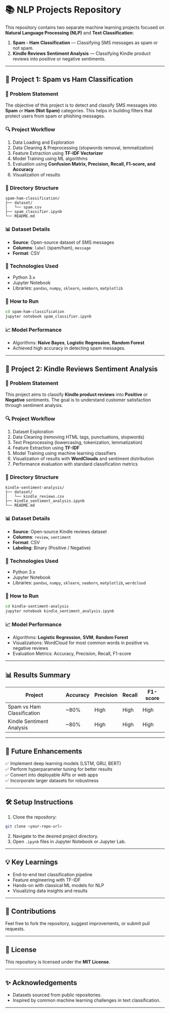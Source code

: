 # 📚 NLP Projects Repository

This repository contains two separate machine learning projects focused on **Natural Language Processing (NLP)** and **Text Classification**:

1. **Spam - Ham Classification** — Classifying SMS messages as spam or not spam.  
2. **Kindle Reviews Sentiment Analysis** — Classifying Kindle product reviews into positive or negative sentiments.

---

## 🚩 Project 1: Spam vs Ham Classification

### 📌 Problem Statement
The objective of this project is to detect and classify SMS messages into **Spam** or **Ham (Not Spam)** categories. This helps in building filters that protect users from spam or phishing messages.

### 🔍 Project Workflow
1. Data Loading and Exploration
2. Data Cleaning & Preprocessing (stopwords removal, lemmatization)
3. Feature Extraction using **TF-IDF Vectorizer**
4. Model Training using ML algorithms
5. Evaluation using **Confusion Matrix, Precision, Recall, F1-score, and Accuracy**
6. Visualization of results

### 📁 Directory Structure
```
spam-ham-classification/
├── dataset/
│   └── spam.csv
├── spam_classifier.ipynb
└── README.md
```

### 📊 Dataset Details
- **Source**: Open-source dataset of SMS messages
- **Columns**: `label` (spam/ham), `message`
- **Format**: CSV

### 🔧 Technologies Used
- Python 3.x
- Jupyter Notebook
- Libraries: `pandas`, `numpy`, `sklearn`, `seaborn`, `matplotlib`

### 🚀 How to Run
```bash
cd spam-ham-classification
jupyter notebook spam_classifier.ipynb
```

### 📈 Model Performance
- Algorithms: **Naive Bayes**, **Logistic Regression**, **Random Forest**
- Achieved high accuracy in detecting spam messages.

---

## 🚩 Project 2: Kindle Reviews Sentiment Analysis

### 📌 Problem Statement
This project aims to classify **Kindle product reviews** into **Positive** or **Negative** sentiments. The goal is to understand customer satisfaction through sentiment analysis.

### 🔍 Project Workflow
1. Dataset Exploration
2. Data Cleaning (removing HTML tags, punctuations, stopwords)
3. Text Preprocessing (lowercasing, tokenization, lemmatization)
4. Feature Extraction using **TF-IDF**
5. Model Training using machine learning classifiers
6. Visualization of results with **WordClouds** and sentiment distribution
7. Performance evaluation with standard classification metrics

### 📁 Directory Structure
```
kindle-sentiment-analysis/
├── dataset/
│   └── kindle_reviews.csv
├── kindle_sentiment_analysis.ipynb
└── README.md
```

### 📊 Dataset Details
- **Source**: Open-source Kindle reviews dataset
- **Columns**: `review`, `sentiment`
- **Format**: CSV
- **Labeling**: Binary (Positive / Negative)

### 🔧 Technologies Used
- Python 3.x
- Jupyter Notebook
- Libraries: `pandas`, `numpy`, `sklearn`, `seaborn`, `matplotlib`, `wordcloud`

### 🚀 How to Run
```bash
cd kindle-sentiment-analysis
jupyter notebook kindle_sentiment_analysis.ipynb
```

### 📈 Model Performance
- Algorithms: **Logistic Regression**, **SVM**, **Random Forest**
- Visualizations: WordCloud for most common words in positive vs. negative reviews
- Evaluation Metrics: Accuracy, Precision, Recall, F1-score


---

## 📊 Results Summary
| Project                        | Accuracy | Precision | Recall | F1-score |
|--------------------------------|----------|-----------|--------|----------|
| Spam vs Ham Classification     | ~80%     | High      | High   | High     |
| Kindle Sentiment Analysis      | ~80%     | High      | High   | High     |

---

## 🚧 Future Enhancements
✅ Implement deep learning models (LSTM, GRU, BERT)  
✅ Perform hyperparameter tuning for better results  
✅ Convert into deployable APIs or web apps  
✅ Incorporate larger datasets for robustness  

---

## 🛠️ Setup Instructions
1. Clone the repository:
```bash
git clone <your-repo-url>
```
2. Navigate to the desired project directory.
3. Open `.ipynb` files in Jupyter Notebook or Jupyter Lab.

---

## 💡 Key Learnings
- End-to-end text classification pipeline
- Feature engineering with TF-IDF
- Hands-on with classical ML models for NLP
- Visualizing data insights and results

---

## 🤝 Contributions
Feel free to fork the repository, suggest improvements, or submit pull requests.

---

## 📄 License
This repository is licensed under the **MIT License**.

---

## ✨ Acknowledgements
- Datasets sourced from public repositories.
- Inspired by common machine learning challenges in text classification.

---
